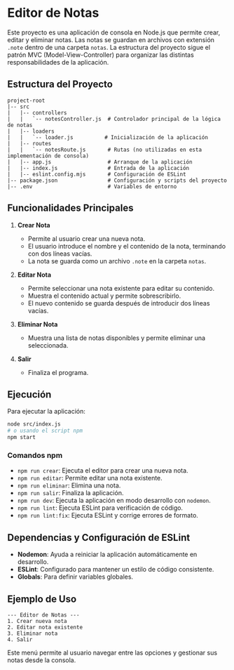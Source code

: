 
# Editor de Notas

Este proyecto es una aplicación de consola en Node.js que permite crear, editar y eliminar notas. Las notas se guardan en archivos con extensión `.note` dentro de una carpeta `notas`. La estructura del proyecto sigue el patrón MVC (Model-View-Controller) para organizar las distintas responsabilidades de la aplicación.

## Estructura del Proyecto

```plaintext
project-root
|-- src
|   |-- controllers
|   |   `-- notesController.js  # Controlador principal de la lógica de notas
|   |-- loaders
|   |   `-- loader.js          # Inicialización de la aplicación
|   |-- routes
|   |   `-- notesRoute.js       # Rutas (no utilizadas en esta implementación de consola)
|   |-- app.js                  # Arranque de la aplicación
|   |-- index.js                # Entrada de la aplicación
|   |-- eslint.config.mjs       # Configuración de ESLint
|-- package.json                # Configuración y scripts del proyecto
|-- .env                        # Variables de entorno
```

## Funcionalidades Principales

1. **Crear Nota**
   - Permite al usuario crear una nueva nota.
   - El usuario introduce el nombre y el contenido de la nota, terminando con dos líneas vacías.
   - La nota se guarda como un archivo `.note` en la carpeta `notas`.

2. **Editar Nota**
   - Permite seleccionar una nota existente para editar su contenido.
   - Muestra el contenido actual y permite sobrescribirlo.
   - El nuevo contenido se guarda después de introducir dos líneas vacías.

3. **Eliminar Nota**
   - Muestra una lista de notas disponibles y permite eliminar una seleccionada.

4. **Salir**
   - Finaliza el programa.

## Ejecución

Para ejecutar la aplicación:

```bash
node src/index.js
# o usando el script npm
npm start
```

### Comandos npm

- `npm run crear`: Ejecuta el editor para crear una nueva nota.
- `npm run editar`: Permite editar una nota existente.
- `npm run eliminar`: Elimina una nota.
- `npm run salir`: Finaliza la aplicación.
- `npm run dev`: Ejecuta la aplicación en modo desarrollo con `nodemon`.
- `npm run lint`: Ejecuta ESLint para verificación de código.
- `npm run lint:fix`: Ejecuta ESLint y corrige errores de formato.

## Dependencias y Configuración de ESLint

- **Nodemon**: Ayuda a reiniciar la aplicación automáticamente en desarrollo.
- **ESLint**: Configurado para mantener un estilo de código consistente.
- **Globals**: Para definir variables globales.

## Ejemplo de Uso

```plaintext
--- Editor de Notas ---
1. Crear nueva nota
2. Editar nota existente
3. Eliminar nota
4. Salir
```

Este menú permite al usuario navegar entre las opciones y gestionar sus notas desde la consola.
